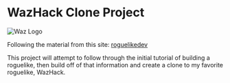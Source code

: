 # WazHack Clone Project

![Waz Logo](https://raw.githubusercontent.com/averytorres/WazHack-Clone/master/menu_background.png)

Following the material from this site:
[roguelikedev](https://www.reddit.com/r/roguelikedev/comments/bz6s0j/roguelikedev_does_the_complete_roguelike_tutorial/)

This project will attempt to follow through the initial tutorial of building a roguelike, then build off of that information and create a clone to my favorite roguelike, WazHack. 
